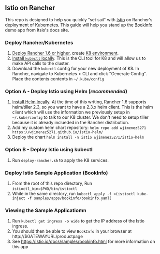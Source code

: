## Istio on Rancher

This repo is designed to help you quickly "set sail" with [Istio](https://istio.io/) on Rancher's deployment of Kubernetes. This guide will help you stand up the [BookInfo](https://istio.io/docs/samples/bookinfo.html) demo app from Itsio's docs site.


### Deploy Rancher/Kubernetes 
1. [Deploy Rancher 1.6 or higher](http://docs.rancher.com/rancher/v1.6/en/quick-start-guide/]), create [K8 environment](http://docs.rancher.com/rancher/v1.6/en/kubernetes/). 
2. [Install `kubectl` locally](https://kubernetes.io/docs/tasks/tools/install-kubectl/). This is the CLI tool for K8 and will allow us to make API calls to the cluster.
3. Download the `kubectl` config for your new deployment of K8. In Rancher, navigate to Kubernetes > CLI and click "Generate Config". Place the contents contents in `~/.kube/config`


### Option A - Deploy Istio using Helm (*recommended*)
1. [Install Helm locally](https://github.com/kubernetes/helm/blob/master/docs/install.md). At the time of this writing, Rancher 1.6 supports helm/tiller 2.3, so you want to have a 2.3.x helm client. This is the helm client which will use the information we previously setup in `~/.kube/config` to talk to our K8 cluster. We don't need to setup tiller because it is already inclueded in the Rancher distribution.
2. Add my custom helm chart repository: `helm repo add wjimenez5271 https://wjimenez5271.github.io/istio-helm/`
3. Deploy the chart `helm install -n istio wjimenez5271/istio-helm`


### Option B - Deploy Istio using kubectl
1. Run `deploy-rancher.sh` to apply the K8 services.


### Deploy Istio Sample Application (BookInfo)
1. From the root of this repo directory, Run `istioctl_bin=$PWD/bin/istioctl`
2. While in the same directory, run `kubectl apply -f <(istioctl kube-inject -f samples/apps/bookinfo/bookinfo.yaml)`


### Viewing the Sample Applicatiomn

1. Run `kubectl get ingress -o wide` to get the IP address of the Istio ingress. 
2. You should then be able to view `BookInfo` in your browser at http://$GATEWAYURL/productpage
3. See https://istio.io/docs/samples/bookinfo.html for more information on this app

